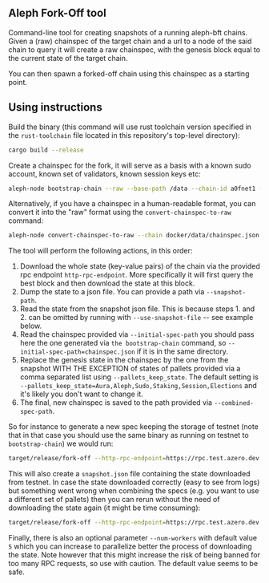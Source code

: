 ## Aleph Fork-Off tool

Command-line tool for creating snapshots of a running aleph-bft chains.
Given a (raw) chainspec of the target chain and a url to a node of the said chain to query it will create a raw chainspec, with the genesis block equal to the current state of the target chain.

You can then spawn a forked-off chain using this chainspec as a starting point.

## Using instructions

Build the binary (this command will use rust toolchain version specified in the `rust-toolchain` file
located in this repository's top-level directory):

```bash
cargo build --release
```

Create a chainspec for the fork, it will serve as a basis with a known sudo account, known set of validators, known session keys etc:

```bash
aleph-node bootstrap-chain --raw --base-path /data --chain-id a0fnet1 --account-ids <id1,id2,...>  --sudo-account-id <sudo_id> > chainspec.json
```

Alternatively, if you have a chainspec in a human-readable format, you can convert it into the "raw" format using the `convert-chainspec-to-raw` command:

```bash
aleph-node convert-chainspec-to-raw --chain docker/data/chainspec.json
```

The tool will perform the following actions, in this order:
1. Download the whole state (key-value pairs) of the chain via the provided rpc endpoint `http-rpc-endpoint`. More specifically it will first query the best block and then download the state at this block.
2. Dump the state to a json file. You can provide a path via `--snapshot-path`.
3. Read the state from the snapshot json file. This is because steps 1. and 2. can be omitted by running with `--use-snapshot-file` -- see example below.
4. Read the chainspec provided via `--initial-spec-path` you should pass here the one generated via `the bootstrap-chain` command, so `--initial-spec-path=chainspec.json` if it is in the same directory.
5. Replace the genesis state in the chainspec by the one from the snapshot WITH THE EXCEPTION of states of pallets provided via a comma separated list using `--pallets_keep_state`. The default setting is `--pallets_keep_state=Aura,Aleph,Sudo,Staking,Session,Elections` and it's likely you don't want to change it.
6. The final, new chainspec is saved to the path provided via `--combined-spec-path`.

So for instance to generate a new spec keeping the storage of testnet (note that in that case you should use the same binary as running on testnet to `bootstrap-chain`) we would run:

```bash
target/release/fork-off --http-rpc-endpoint=https://rpc.test.azero.dev --initial-spec-path=chainspec.json --combined-spec-path=combined.json
```

This will also create a `snapshot.json` file containing the state downloaded from testnet. In case the state downloaded correctly (easy to see from logs) but something went wrong when combining the specs (e.g. you want to use a different set of pallets) then you can rerun without the need of downloading the state again (it might be time consuming):

```bash
target/release/fork-off --http-rpc-endpoint=https://rpc.test.azero.dev --initial-spec-path=chainspec.json --combined-spec-path=combined.json --use-snapshot-file
```

Finally, there is also an optional parameter `--num-workers` with default value `5` which you can increase to parallelize better the process of downloading the state. Note however that this might increase the risk of being banned for too many RPC requests, so use with caution. The default value seems to be safe.
